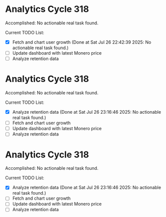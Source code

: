 # Analytics Cycle 318

Accomplished: No actionable real task found.

Current TODO List:

- [x] Fetch and chart user growth  (Done at Sat Jul 26 22:42:39 2025: No actionable real task found.)
- [ ] Update dashboard with latest Monero price
- [ ] Analyze retention data

# Analytics Cycle 318

Accomplished: No actionable real task found.

Current TODO List:

- [x] Analyze retention data  (Done at Sat Jul 26 23:16:46 2025: No actionable real task found.)
- [ ] Fetch and chart user growth
- [ ] Update dashboard with latest Monero price
- [ ] Analyze retention data

# Analytics Cycle 318

Accomplished: No actionable real task found.

Current TODO List:

- [x] Analyze retention data  (Done at Sat Jul 26 23:16:46 2025: No actionable real task found.)
- [ ] Fetch and chart user growth
- [ ] Update dashboard with latest Monero price
- [ ] Analyze retention data